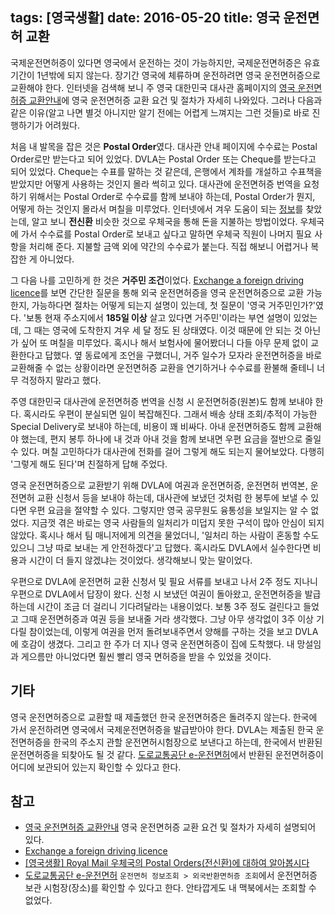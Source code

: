 tags: [영국생활]
date: 2016-05-20
title: 영국 운전면허 교환
---
국제운전면허증이 있다면 영국에서 운전하는 것이 가능하지만, 국제운전면허증은 유효기간이 1년밖에 되지 않는다. 장기간 영국에 체류하며 운전하려면 영국 운전면허증으로 교환해야 한다. 인터넷을 검색해 보니 주 영국 대한민국 대사관 홈페이지의 [영국 운전면허증 교환안내](http://gbr.mofa.go.kr/webmodule/htsboard/template/read/korboardread.jsp?typeID=15&boardid=9713&seqno=975945)에 영국 운전면허증 교환 요건 및 절차가 자세히 나와있다. 그러나 다음과 같은 이유(알고 나면 별것 아니지만 알기 전에는 어렵게 느껴지는 그런 것들)로 바로 진행하기가 어려웠다.
<!--more-->

처음 내 발목을 잡은 것은 **Postal Order**였다. 대사관 안내 페이지에 수수료는 Postal Order로만 받는다고 되어 있었다. DVLA는 Postal Order 또는 Cheque를 받는다고 되어 있었다. Cheque는 수표를 말하는 것 같은데, 은행에서 계좌를 개설하고 수표책을 받았지만 어떻게 사용하는 것인지 몰라 썩히고 있다. 대사관에 운전면허증 번역을 요청하기 위해서는 Postal Order로 수수료를 함께 보내야 하는데, Postal Order가 뭔지, 어떻게 하는 것인지 몰라서 며칠을 미루었다. 인터넷에서 겨우 도움이 되는 [정보](http://blogger-sihwa-uk.blogspot.kr/2015/09/what-is-portal-orders-bloggersihwa.html)를 찾았는데, 알고 보니 **전신환** 비슷한 것으로 우체국을 통해 돈을 지불하는 방법이었다. 우체국에 가서 수수료를 Postal Order로 보내고 싶다고 말하면 우체국 직원이 나머지 필요 사항을 처리해 준다. 지불할 금액 외에 약간의 수수료가 붙는다. 직접 해보니 어렵거나 복잡한 게 아니었다.

그 다음 나를 고민하게 한 것은 **거주민 조건**이었다. [Exchange a foreign driving licence](https://www.gov.uk/exchange-foreign-driving-licence)를 보면 간단한 질문을 통해 외국 운전면허증을 영국 운전면허증으로 교환 가능한지, 가능하다면 절차는 어떻게 되는지 설명이 있는데, 첫 질문이 '영국 거주민인가?'였다. '보통 현재 주소지에서 **185일 이상** 살고 있다면 거주민'이라는 부연 설명이 있었는데, 그 때는 영국에 도착한지 겨우 세 달 정도 된 상태였다. 이것 때문에 안 되는 것 아닌가 싶어 또 며칠을 미루었다. 혹시나 해서 보험사에 물어봤더니 다들 아무 문제 없이 교환한다고 답했다. 옆 동료에게 조언을 구했더니, 거주 일수가 모자라 운전면허증을 바로 교환해줄 수 없는 상황이라면 운전면허증 교환을 연기하거나 수수료를 환불해 줄테니 너무 걱정하지 말라고 했다.

주영 대한민국 대사관에 운전면허증 번역을 신청 시 운전면허증(원본)도 함께 보내야 한다. 혹시라도 우편이 분실되면 일이 복잡해진다. 그래서 배송 상태 조회/추적이 가능한 Special Delivery로 보내야 하는데, 비용이 꽤 비싸다. 아내 운전면허증도 함께 교환해야 했는데, 편지 봉투 하나에 내 것과 아내 것을 함께 보내면 우편 요금을 절반으로 줄일 수 있다. 며칠 고민하다가 대사관에 전화를 걸어 그렇게 해도 되는지 물어보았다. 다행히 '그렇게 해도 된다'며 친절하게 답해 주었다.

영국 운전면허증으로 교환받기 위해 DVLA에 여권과 운전면허증, 운전면허 번역본, 운전면허 교환 신청서 등을 보내야 하는데, 대사관에 보냈던 것처럼 한 봉투에 보낼 수 있다면 우편 요금을 절약할 수 있다. 그렇지만 영국 공무원도 융통성을 보일지는 알 수 없었다. 지금껏 겪은 바로는 영국 사람들의 일처리가 미덥지 못한 구석이 많아 안심이 되지 않았다. 혹시나 해서 팀 매니저에게 의견을 물었더니, '일처리 하는 사람이 혼동할 수도 있으니 그냥 따로 보내는 게 안전하겠다'고 답했다. 혹시라도 DVLA에서 실수한다면 비용과 시간이 더 들지 않겠냐는 것이었다. 생각해보니 맞는 말이었다.

우편으로 DVLA에 운전면허 교환 신청서 및 필요 서류를 보내고 나서 2주 정도 지나니 우편으로 DVLA에서 답장이 왔다. 신청 시 보냈던 여권이 돌아왔고, 운전면허증을 발급하는데 시간이 조금 더 걸리니 기다려달라는 내용이었다. 보통 3주 정도 걸린다고 들었고 그때 운전면허증과 여권 등을 보내줄 거라 생각했다. 그냥 아무 생각없이 3주 이상 기다릴 참이었는데, 이렇게 여권을 먼저 돌려보내주면서 양해를 구하는 것을 보고 DVLA에 호감이 생겼다. 그리고 한 주가 더 지나 영국 운전면허증이 집에 도착했다. 내 망설임과 게으름만 아니었다면 훨씬 빨리 영국 면허증을 받을 수 있었을 것이다.

## 기타
영국 운전면허증으로 교환할 때 제출했던 한국 운전면허증은 돌려주지 않는다. 한국에 가서 운전하려면 영국에서 국제운전면허증을 발급받아야 한다. DVLA는 제출된 한국 운전면허증을 한국의 주소지 관할 운전면허시험장으로 보낸다고 하는데, 한국에서 반환된 운전면허증을 되찾아도 될 것 같다. [도로교통공단 e-운전면허](https://dls.koroad.or.kr/)에서 반환된 운전면허증이 어디에 보관되어 있는지 확인할 수 있다고 한다.

## 참고
* [영국 운전면허증 교환안내](http://gbr.mofa.go.kr/webmodule/htsboard/template/read/korboardread.jsp?typeID=15&boardid=9713&seqno=975945)
영국 운전면허증 교환 요건 및 절차가 자세히 설명되어 있다.
* [Exchange a foreign driving licence](https://www.gov.uk/exchange-foreign-driving-licence)
* [[영국생활] Royal Mail 우체국의 Postal Orders(전신환)에 대하여 알아봅시다](http://blogger-sihwa-uk.blogspot.kr/2015/09/what-is-portal-orders-bloggersihwa.html)
* [도로교통공단 e-운전면허](https://dls.koroad.or.kr/)
`운전면허 정보조회 > 외국반환면허증 조회`에서 운전면허증 보관 시험장(장소)를 확인할 수 있다고 한다. 안타깝게도 내 맥북에서는 조회할 수 없었다.

